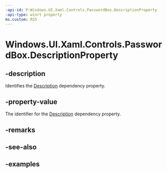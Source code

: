 ```yaml
---
-api-id: P:Windows.UI.Xaml.Controls.PasswordBox.DescriptionProperty
-api-type: winrt property
ms.custom: RS5
---
```


<!-- Property syntax.
public DependencyProperty DescriptionProperty { get; }
-->

# Windows.UI.Xaml.Controls.PasswordBox.DescriptionProperty

## -description

Identifies the [Description](passwordbox_description.md) dependency property.

## -property-value

The identifier for the [Description](passwordbox_description.md) dependency property.

## -remarks

## -see-also

## -examples


